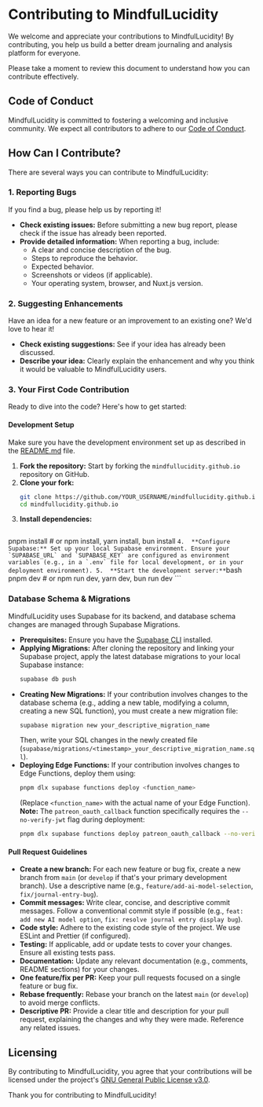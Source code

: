 # Contributing to MindfulLucidity

We welcome and appreciate your contributions to MindfulLucidity! By contributing, you help us build a better dream journaling and analysis platform for everyone.

Please take a moment to review this document to understand how you can contribute effectively.

## Code of Conduct

MindfulLucidity is committed to fostering a welcoming and inclusive community. We expect all contributors to adhere to our [Code of Conduct](CODE_OF_CONDUCT.md).

## How Can I Contribute?

There are several ways you can contribute to MindfulLucidity:

### 1. Reporting Bugs

If you find a bug, please help us by reporting it!

*   **Check existing issues:** Before submitting a new bug report, please check if the issue has already been reported.
*   **Provide detailed information:** When reporting a bug, include:
    *   A clear and concise description of the bug.
    *   Steps to reproduce the behavior.
    *   Expected behavior.
    *   Screenshots or videos (if applicable).
    *   Your operating system, browser, and Nuxt.js version.

### 2. Suggesting Enhancements

Have an idea for a new feature or an improvement to an existing one? We'd love to hear it!

*   **Check existing suggestions:** See if your idea has already been discussed.
*   **Describe your idea:** Clearly explain the enhancement and why you think it would be valuable to MindfulLucidity users.

### 3. Your First Code Contribution

Ready to dive into the code? Here's how to get started:

#### Development Setup

Make sure you have the development environment set up as described in the [README.md](README.md) file.

1.  **Fork the repository:** Start by forking the `mindfullucidity.github.io` repository on GitHub.
2.  **Clone your fork:**
    ```bash
    git clone https://github.com/YOUR_USERNAME/mindfullucidity.github.io.git
    cd mindfullucidity.github.io
    ```
3.  **Install dependencies:**
    ```bash
pnpm install # or npm install, yarn install, bun install
    ```
4.  **Configure Supabase:** Set up your local Supabase environment. Ensure your `SUPABASE_URL` and `SUPABASE_KEY` are configured as environment variables (e.g., in a `.env` file for local development, or in your deployment environment).
5.  **Start the development server:**
    ```bash
pnpm dev # or npm run dev, yarn dev, bun run dev
    ```

### Database Schema & Migrations

MindfulLucidity uses Supabase for its backend, and database schema changes are managed through Supabase Migrations.

*   **Prerequisites:** Ensure you have the [Supabase CLI](https://supabase.com/docs/guides/cli) installed.
*   **Applying Migrations:** After cloning the repository and linking your Supabase project, apply the latest database migrations to your local Supabase instance:
    ```bash
    supabase db push
    ```
*   **Creating New Migrations:** If your contribution involves changes to the database schema (e.g., adding a new table, modifying a column, creating a new SQL function), you must create a new migration file:
    ```bash
    supabase migration new your_descriptive_migration_name
    ```
    Then, write your SQL changes in the newly created file (`supabase/migrations/<timestamp>_your_descriptive_migration_name.sql`).
*   **Deploying Edge Functions:** If your contribution involves changes to Edge Functions, deploy them using:
    ```bash
    pnpm dlx supabase functions deploy <function_name>
    ```
    (Replace `<function_name>` with the actual name of your Edge Function).
    **Note:** The `patreon_oauth_callback` function specifically requires the `--no-verify-jwt` flag during deployment:
    ```bash
    pnpm dlx supabase functions deploy patreon_oauth_callback --no-verify-jwt
    ```

#### Pull Request Guidelines

*   **Create a new branch:** For each new feature or bug fix, create a new branch from `main` (or `develop` if that's your primary development branch). Use a descriptive name (e.g., `feature/add-ai-model-selection`, `fix/journal-entry-bug`).
*   **Commit messages:** Write clear, concise, and descriptive commit messages. Follow a conventional commit style if possible (e.g., `feat: add new AI model option`, `fix: resolve journal entry display bug`).
*   **Code style:** Adhere to the existing code style of the project. We use ESLint and Prettier (if configured).
*   **Testing:** If applicable, add or update tests to cover your changes. Ensure all existing tests pass.
*   **Documentation:** Update any relevant documentation (e.g., comments, README sections) for your changes.
*   **One feature/fix per PR:** Keep your pull requests focused on a single feature or bug fix.
*   **Rebase frequently:** Rebase your branch on the latest `main` (or `develop`) to avoid merge conflicts.
*   **Descriptive PR:** Provide a clear title and description for your pull request, explaining the changes and why they were made. Reference any related issues.

## Licensing

By contributing to MindfulLucidity, you agree that your contributions will be licensed under the project's [GNU General Public License v3.0](LICENSE.md).

Thank you for contributing to MindfulLucidity!